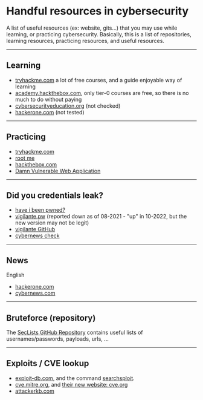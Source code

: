 # Handful resources in cybersecurity

A list of useful resources (ex: website, gits...) that you may use while learning, or practicing cybersecurity. Basically, this is a list of repositories, learning resources, practicing resources, and useful resources.

<hr class="sl">

## Learning

* [tryhackme.com](https://tryhackme.com/) a lot of free courses, and a guide enjoyable way of learning
* [academy.hackthebox.com](https://academy.hackthebox.com/catalogue), only tier-0 courses are free, so there is no much to do without paying
* [cybersecurityeducation.org](https://www.cybersecurityeducation.org/) (not checked)
* [hackerone.com](https://www.hackerone.com/hackers) (not tested)

<hr class="sr">

## Practicing

* [tryhackme.com](https://tryhackme.com/)
* [root me](https://www.root-me.org/)
* [hackthebox.com](https://hackthebox.com/)
* [Damn Vulnerable Web Application](https://dvwa.co.uk/)

<hr class="sl">

## Did you credentials leak?

* [have i been pwned?](https://haveibeenpwned.com/)
* [vigilante.pw](https://vigilante.pw/) (reported down as of 08-2021 - "up" in 10-2022, but the new version may not be legit)
* [vigilante GitHub](https://github.com/wedataintelligence/Vigilante.pw/blob/master/data.csv)
* [cybernews check](https://cybernews.com/personal-data-leak-check/)

<hr class="sr">

## News

English

* [hackerone.com](https://www.hackerone.com/resources)
* [cybernews.com](https://cybernews.com/news/)

<hr class="sr">

## Bruteforce  (repository)

The [SecLists GitHub Repository](https://github.com/danielmiessler/SecLists/) contains useful lists of usernames/passwords, payloads, urls, ...

<hr class="sl">

## Exploits / CVE lookup

* [exploit-db.com](https://www.exploit-db.com/), and the command [searchsploit](https://github.com/offensive-security/exploitdb).
* [cve.mitre.org](https://cve.mitre.org/cve/), and [their new website: cve.org](https://www.cve.org/)
* [attackerkb.com](https://attackerkb.com/)
